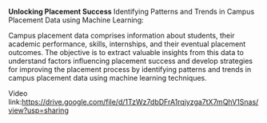 **Unlocking Placement Success**
Identifying Patterns and Trends in Campus Placement Data using Machine Learning:

Campus placement data comprises information about students, their academic performance, skills, internships, 
and their eventual placement outcomes. The objective is to extract valuable insights from this data to understand
factors influencing placement success and develop strategies for improving the placement process by identifying 
patterns and trends in campus placement data using machine learning techniques.

Video link:https://drive.google.com/file/d/1TzWz7dbDFrA1rqjyzga7tX7mQhV1Snas/view?usp=sharing


